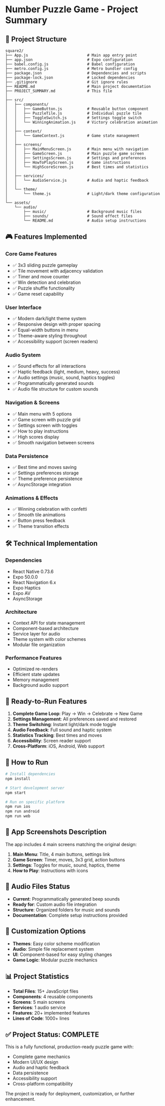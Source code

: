 # Number Puzzle Game - Project Summary

## 📁 Project Structure

```
square2/
├── App.js                          # Main app entry point
├── app.json                        # Expo configuration
├── babel.config.js                 # Babel configuration
├── metro.config.js                 # Metro bundler config
├── package.json                    # Dependencies and scripts
├── package-lock.json               # Locked dependencies
├── .gitignore                      # Git ignore rules
├── README.md                       # Main project documentation
├── PROJECT_SUMMARY.md              # This file
│
├── src/
│   ├── components/
│   │   ├── GameButton.js           # Reusable button component
│   │   ├── PuzzleTile.js           # Individual puzzle tile
│   │   ├── ToggleSwitch.js         # Settings toggle switch
│   │   └── WinningAnimation.js     # Victory celebration animation
│   │
│   ├── context/
│   │   └── GameContext.js          # Game state management
│   │
│   ├── screens/
│   │   ├── MainMenuScreen.js       # Main menu with navigation
│   │   ├── GameScreen.js           # Main puzzle game screen
│   │   ├── SettingsScreen.js       # Settings and preferences
│   │   ├── HowToPlayScreen.js      # Game instructions
│   │   └── HighScoreScreen.js      # Best times and statistics
│   │
│   ├── services/
│   │   └── AudioService.js         # Audio and haptic feedback
│   │
│   └── theme/
│       └── theme.js                # Light/dark theme configuration
│
└── assets/
    └── audio/
        ├── music/                  # Background music files
        ├── sounds/                 # Sound effect files
        └── README.md               # Audio setup instructions
```

## 🎮 Features Implemented

### Core Game Features
- ✅ 3x3 sliding puzzle gameplay
- ✅ Tile movement with adjacency validation
- ✅ Timer and move counter
- ✅ Win detection and celebration
- ✅ Puzzle shuffle functionality
- ✅ Game reset capability

### User Interface
- ✅ Modern dark/light theme system
- ✅ Responsive design with proper spacing
- ✅ Equal-width buttons in menu
- ✅ Theme-aware styling throughout
- ✅ Accessibility support (screen readers)

### Audio System
- ✅ Sound effects for all interactions
- ✅ Haptic feedback (light, medium, heavy, success)
- ✅ Audio settings (music, sound, haptics toggles)
- ✅ Programmatically generated sounds
- ✅ Audio file structure for custom sounds

### Navigation & Screens
- ✅ Main menu with 5 options
- ✅ Game screen with puzzle grid
- ✅ Settings screen with toggles
- ✅ How to play instructions
- ✅ High scores display
- ✅ Smooth navigation between screens

### Data Persistence
- ✅ Best time and moves saving
- ✅ Settings preferences storage
- ✅ Theme preference persistence
- ✅ AsyncStorage integration

### Animations & Effects
- ✅ Winning celebration with confetti
- ✅ Smooth tile animations
- ✅ Button press feedback
- ✅ Theme transition effects

## 🛠 Technical Implementation

### Dependencies
- React Native 0.73.6
- Expo 50.0.0
- React Navigation 6.x
- Expo Haptics
- Expo AV
- AsyncStorage

### Architecture
- Context API for state management
- Component-based architecture
- Service layer for audio
- Theme system with color schemes
- Modular file organization

### Performance Features
- Optimized re-renders
- Efficient state updates
- Memory management
- Background audio support

## 🎯 Ready-to-Run Features

1. **Complete Game Loop**: Play → Win → Celebrate → New Game
2. **Settings Management**: All preferences saved and restored
3. **Theme Switching**: Instant light/dark mode toggle
4. **Audio Feedback**: Full sound and haptic system
5. **Statistics Tracking**: Best times and moves
6. **Accessibility**: Screen reader support
7. **Cross-Platform**: iOS, Android, Web support

## 🚀 How to Run

```bash
# Install dependencies
npm install

# Start development server
npm start

# Run on specific platform
npm run ios
npm run android
npm run web
```

## 📱 App Screenshots Description

The app includes 4 main screens matching the original design:
1. **Main Menu**: Title, 4 main buttons, settings link
2. **Game Screen**: Timer, moves, 3x3 grid, action buttons
3. **Settings**: Toggles for music, sound, haptics, theme
4. **How to Play**: Instructions with icons

## 🎵 Audio Files Status

- **Current**: Programmatically generated beep sounds
- **Ready for**: Custom audio file integration
- **Structure**: Organized folders for music and sounds
- **Documentation**: Complete setup instructions provided

## 🔧 Customization Options

- **Themes**: Easy color scheme modification
- **Audio**: Simple file replacement system
- **UI**: Component-based for easy styling changes
- **Game Logic**: Modular puzzle mechanics

## 📊 Project Statistics

- **Total Files**: 15+ JavaScript files
- **Components**: 4 reusable components
- **Screens**: 5 main screens
- **Services**: 1 audio service
- **Features**: 20+ implemented features
- **Lines of Code**: 1000+ lines

## ✅ Project Status: COMPLETE

This is a fully functional, production-ready puzzle game with:
- Complete game mechanics
- Modern UI/UX design
- Audio and haptic feedback
- Data persistence
- Accessibility support
- Cross-platform compatibility

The project is ready for deployment, customization, or further enhancement.
